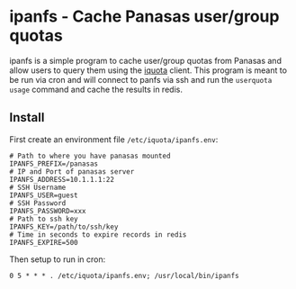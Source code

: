 # ipanfs - Cache Panasas user/group quotas

ipanfs is a simple program to cache user/group quotas from Panasas and allow
users to query them using the [iquota](https://github.com/ubccr/iquota) client.
This program is meant to be run via cron and will connect to panfs via ssh and
run the `userquota usage` command and cache the results in redis.

## Install

First create an environment file `/etc/iquota/ipanfs.env`:

```
# Path to where you have panasas mounted
IPANFS_PREFIX=/panasas
# IP and Port of panasas server
IPANFS_ADDRESS=10.1.1.1:22
# SSH Username 
IPANFS_USER=guest
# SSH Password 
IPANFS_PASSWORD=xxx
# Path to ssh key 
IPANFS_KEY=/path/to/ssh/key
# Time in seconds to expire records in redis
IPANFS_EXPIRE=500
```

Then setup to run in cron:

```
0 5 * * * . /etc/iquota/ipanfs.env; /usr/local/bin/ipanfs
```
